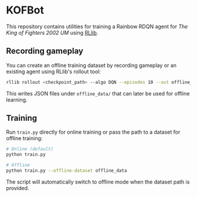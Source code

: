 # KOFBot

This repository contains utilities for training a Rainbow RDQN agent for *The King of Fighters 2002 UM* using [RLlib](https://docs.ray.io/en/latest/rllib.html).

## Recording gameplay

You can create an offline training dataset by recording gameplay or an existing agent using RLlib's rollout tool:

```bash
rllib rollout <checkpoint_path> --algo DQN --episodes 10 --out offline_data
```

This writes JSON files under `offline_data/` that can later be used for offline learning.

## Training

Run `train.py` directly for online training or pass the path to a dataset for offline training:

```bash
# Online (default)
python train.py

# Offline
python train.py --offline-dataset offline_data
```

The script will automatically switch to offline mode when the dataset path is provided.
